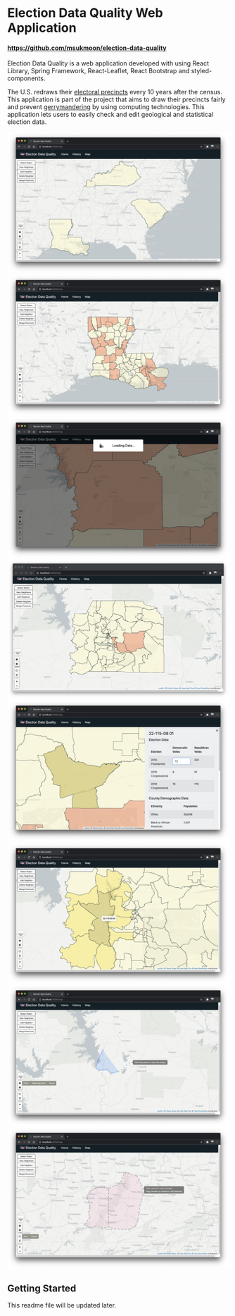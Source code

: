 # Election Data Quality Web Application

#### https://github.com/msukmoon/election-data-quality

Election Data Quality is a web application developed with using React Library, Spring Framework, React-Leaflet, React Bootstrap and styled-components.

The U.S. redraws their [electoral precincts](<[https://en.wikipedia.org/wiki/Electoral_precinct](https://en.wikipedia.org/wiki/Electoral_precinct)>) every 10 years after the census. This application is part of the project that aims to draw their precincts fairly and prevent [gerrymandering](<[https://en.wikipedia.org/wiki/Gerrymandering](https://en.wikipedia.org/wiki/Gerrymandering)>) by using computing technologies. This application lets users to easily check and edit geological and statistical election data.

<p align="center">
  <img src="doc/screenshots/states.png" title="State Level View">
  <img src="doc/screenshots/counties.png" title="County Level View">
  <img src="doc/screenshots/loading.png" title="Loading Message">
  <img src="doc/screenshots/precincts.png" title="Precinct Level View">
  <img src="doc/screenshots/sidebar.png" title="Sidebar View">
  <img src="doc/screenshots/neighbors.png" title="Highlighted Neighbors">
  <img src="doc/screenshots/drawing.png" title="Drawing Shape Mode">
  <img src="doc/screenshots/editing.png" title="Editing Shape Mode">
</p>

## Getting Started

This readme file will be updated later.
